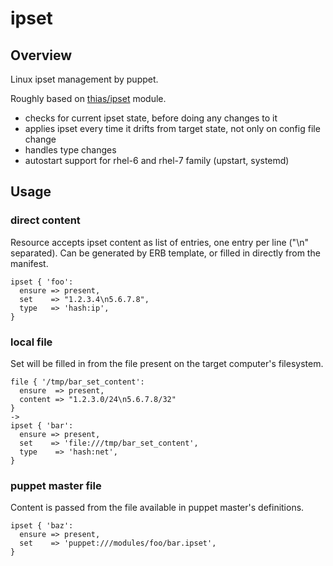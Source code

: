 # ipset

## Overview

Linux ipset management by puppet.

Roughly based on [thias/ipset](https://github.com/thias/puppet-ipset) module.
* checks for current ipset state, before doing any changes to it
* applies ipset every time it drifts from target state, not only on config file change
* handles type changes
* autostart support for rhel-6 and rhel-7 family (upstart, systemd)

## Usage

### direct content

Resource accepts ipset content as list of entries, one entry per line ("\n" separated).
Can be generated by ERB template, or filled in directly from the manifest.

    ipset { 'foo':
      ensure => present,
      set    => "1.2.3.4\n5.6.7.8",
      type   => 'hash:ip',
    }

### local file

Set will be filled in from the file present on the target computer's filesystem.

    file { '/tmp/bar_set_content':
      ensure  => present,
      content => "1.2.3.0/24\n5.6.7.8/32"
    }
    ->
    ipset { 'bar':
      ensure => present,
      set    => 'file:///tmp/bar_set_content',
      type    => 'hash:net',
    }

### puppet master file

Content is passed from the file available in puppet master's definitions.

    ipset { 'baz':
      ensure => present,
      set    => 'puppet:///modules/foo/bar.ipset',
    }
